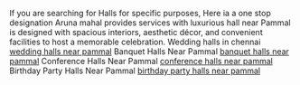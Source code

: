If you are searching for Halls for specific purposes, Here ia a one stop designation
Aruna mahal provides services with luxurious hall near Pammal is designed with spacious interiors, aesthetic décor, and convenient facilities to host a memorable celebration.
Wedding halls in chennai <a href="https://arunaamahal.in/wedding-hall.php">wedding halls near pammal</a>
Banquet Halls Near Pammal <a href="https://arunaamahal.in/banquet-hall.php">banquet halls near pammal</a>
Conference Halls Near Pammal <a href="https://arunaamahal.in/conference-hall.php"> conference halls near pammal</a>
Birthday Party Halls Near Pammal <a href="https://arunaamahal.in/birthday-party.php">birthday party halls near pammal</a>
